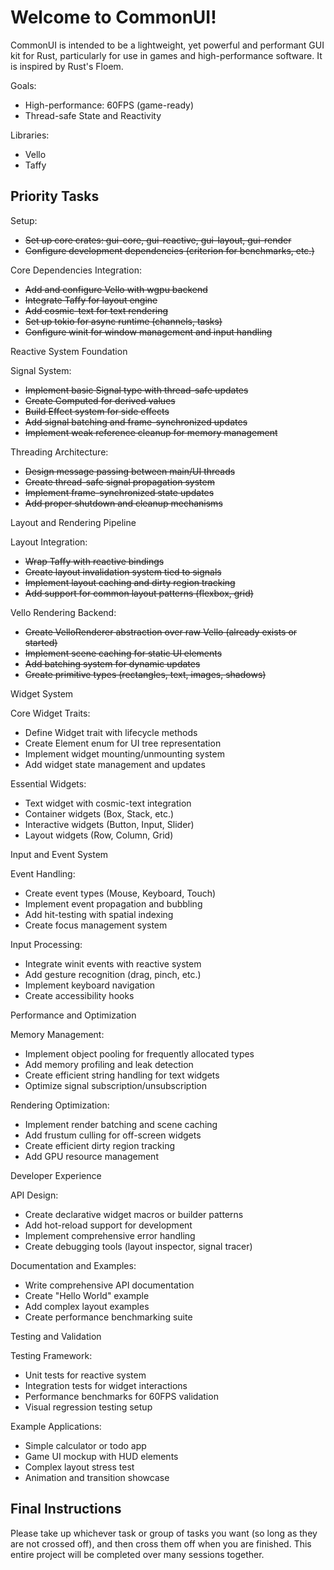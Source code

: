 # Welcome to CommonUI!

CommonUI is intended to be a lightweight, yet powerful and performant GUI kit for Rust, particularly for use in games and high-performance software. It is inspired by Rust's Floem.

Goals:

- High-performance: 60FPS (game-ready)
- Thread-safe State and Reactivity

Libraries:

- Vello
- Taffy

## Priority Tasks

Setup:

- ~~Set up core crates: gui-core, gui-reactive, gui-layout, gui-render~~
- ~~Configure development dependencies (criterion for benchmarks, etc.)~~

Core Dependencies Integration:

- ~~Add and configure Vello with wgpu backend~~
- ~~Integrate Taffy for layout engine~~
- ~~Add cosmic-text for text rendering~~
- ~~Set up tokio for async runtime (channels, tasks)~~
- ~~Configure winit for window management and input handling~~

Reactive System Foundation

Signal System:

- ~~Implement basic Signal<T> type with thread-safe updates~~
- ~~Create Computed<T> for derived values~~
- ~~Build Effect system for side effects~~
- ~~Add signal batching and frame-synchronized updates~~
- ~~Implement weak reference cleanup for memory management~~

Threading Architecture:

- ~~Design message passing between main/UI threads~~
- ~~Create thread-safe signal propagation system~~
- ~~Implement frame-synchronized state updates~~
- ~~Add proper shutdown and cleanup mechanisms~~

Layout and Rendering Pipeline

Layout Integration:

- ~~Wrap Taffy with reactive bindings~~
- ~~Create layout invalidation system tied to signals~~
- ~~Implement layout caching and dirty region tracking~~
- ~~Add support for common layout patterns (flexbox, grid)~~

Vello Rendering Backend:

- ~~Create VelloRenderer abstraction over raw Vello (already exists or started)~~
- ~~Implement scene caching for static UI elements~~
- ~~Add batching system for dynamic updates~~
- ~~Create primitive types (rectangles, text, images, shadows)~~

Widget System

Core Widget Traits:

- Define Widget trait with lifecycle methods
- Create Element enum for UI tree representation
- Implement widget mounting/unmounting system
- Add widget state management and updates

Essential Widgets:

- Text widget with cosmic-text integration
- Container widgets (Box, Stack, etc.)
- Interactive widgets (Button, Input, Slider)
- Layout widgets (Row, Column, Grid)

Input and Event System

Event Handling:

- Create event types (Mouse, Keyboard, Touch)
- Implement event propagation and bubbling
- Add hit-testing with spatial indexing
- Create focus management system

Input Processing:

- Integrate winit events with reactive system
- Add gesture recognition (drag, pinch, etc.)
- Implement keyboard navigation
- Create accessibility hooks

Performance and Optimization

Memory Management:

- Implement object pooling for frequently allocated types
- Add memory profiling and leak detection
- Create efficient string handling for text widgets
- Optimize signal subscription/unsubscription

Rendering Optimization:

- Implement render batching and scene caching
- Add frustum culling for off-screen widgets
- Create efficient dirty region tracking
- Add GPU resource management

Developer Experience

API Design:

- Create declarative widget macros or builder patterns
- Add hot-reload support for development
- Implement comprehensive error handling
- Create debugging tools (layout inspector, signal tracer)

Documentation and Examples:

- Write comprehensive API documentation
- Create "Hello World" example
- Add complex layout examples
- Create performance benchmarking suite

Testing and Validation

Testing Framework:

- Unit tests for reactive system
- Integration tests for widget interactions
- Performance benchmarks for 60FPS validation
- Visual regression testing setup

Example Applications:

- Simple calculator or todo app
- Game UI mockup with HUD elements
- Complex layout stress test
- Animation and transition showcase

## Final Instructions

Please take up whichever task or group of tasks you want (so long as they are not crossed off), and then cross them off when you are finished. This entire project will be completed over many sessions together.

